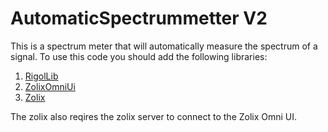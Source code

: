 # AutomaticSpectrummetter V2
This is a spectrum meter that will automatically measure the spectrum of a signal.
To use this code you should add the following libraries:
1. [RigolLib](https://github.com/VladislavKost/RigolLib)
2. [ZolixOmniUi](https://github.com/VladislavKost/ZolixOmniUi)
3. [Zolix](https://github.com/VladislavKost/zolix)

The zolix also reqires the zolix server to connect to the Zolix Omni UI.